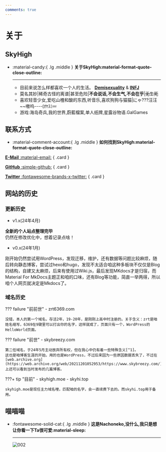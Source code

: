 ```yaml
---
comments: true
---
```


# **关于**

## SkyHigh

<div class="grid cards" markdown>

-   :material-candy:{ .lg .middle } __关于SkyHigh:material-format-quote-close-outline:__

    ---
    - 目前来说怎么样都喜欢一个人的生活。 [**Demisexuality**](https://en.wikipedia.org/wiki/Demisexuality) & [**INFJ**](https://www.16personalities.com/infj-personality)
    - 莫名其妙|稀奇古怪的离谱|甚至危险|**不会说话,不会生气,不会在乎**|<del>无生死</del>
    <!--已经合格了,已经可以进去了|我就是萝莉控,萝莉控怎么你啦,Hentai+xp大小&#x221E-->
    - 喜欢轻音少女,爱吃山楂和酸的东西,听音乐,喜欢狗狗与猫猫|にゃ???汪汪~~嗷呜----(ｵﾔｽﾐ💤
    - 游戏:海岛奇兵,我的世界,蔚藍檔案,单人纸牌,星露谷物语.GalGames

</div>

## 联系方式

-   :material-comment-account:{ .lg .middle } __如何找到SkyHigh:material-format-quote-close-outline:__

<div class="grid" markdown>

[**E-Mail** :material-email:](mailto:me@skyhigh.moe)
{ .card }

[**GitHub** :simple-github:](https://github.com/SkyHighR)
{ .card }

[**Twitter** :fontawesome-brands-x-twitter:](https://x.com/moeSkyHigh)
{ .card }

</div>

## 网站的历史

### 更新历史

- v1.x(24年4月)

**全新的个人站点整理完毕**  
仍然在修改优化中，想着记录点啥！


- v0.x(24年1月)

刚开始仍然尝试用WordPress，发现迁移，维护，还有数据等问题比较麻烦，随后转向静态博客，尝试过hexo和hugo，发现不太适合咱这种多板块不仅仅是Blog的结构，自建又太麻烦，后来有使用过Wiki.js，最后发现MKdocs才是归宿，而Material For MkDocs主题正和咱的口味，还有Blog等功能，简直一举两得，所以咱个人网页就决定是Mkdocs了。

### 域名历史

??? failure "前前世"
    - zrt6369.com

    没错，本人的第一个域名，存活2年，19-20年，是刚刚上高中时注册的。关于含义：zrt是咱姓名缩写，6369在9键里可以打出你的名字，这样就成了，页面只有一个，WordPress的HelloWorld页面。

??? failure "前世"
    - skybreezy.com

    第二任域名，于24年5月主动放弃所有权，但在我心中仍有着一些特殊含义[^1]。  
    这也是咱博客生涯的开始，用的也是WordPress，不过后来因为一些原因数据丢失了，不过在[web.archive.org](https://web.archive.org/web/20211201052953/https://www.skybreezy.com/)上还可以看到当时发布的几篇博客。

???+ tip "目前"
    - skyhigh.moe
    - skyhi.top

    skyhigh.moe是现任主力域名哩，匹配咱的名字，会一直续费下去的。而skyhi.top用于备用。



## 喵喵喵


<div class="grid cards" markdown>

-   :fontawesome-solid-cat:{ .lg .middle } **这是Nachoneko,没什么,我只是想让你看一下Ta很可爱:material-sleep:**

    ---
    ![002](https://mypic.skyhigh.moe/pic/showuse/nachoneko002.jpg)
    
</div>


[^1]: breezy意为微风的，微风是咱喜欢的人的名。